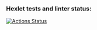 ### Hexlet tests and linter status:
[![Actions Status](https://github.com/velteren/java-project-71/actions/workflows/hexlet-check.yml/badge.svg)](https://github.com/velteren/java-project-71/actions)